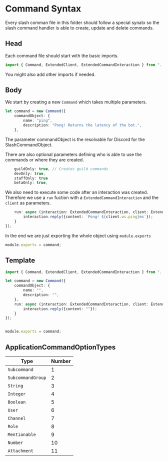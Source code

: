 # Command Syntax
Every slash comman file in this folder should follow a special synatx so the slash command handler is able to create, update and delete commands. 

## Head
Each command file should start with the basic imports.
```ts
import { Command, ExtendedClient, ExtendedCommandInteraction } from "../config";
```
You might also add other imports if needed.


## Body 
We start by creating a new `Command` which takes multiple parameters.
```ts
let command = new Command({
    commandObject: {
        name: "ping",
        description: "Pong! Returns the latency of the bot.",
    },
```
The parameter commandObject is the resolvable for Discord for the SlashCommandObject.

There are also optional parameters defining who is able to use the commands or where they are created.
```ts
    guildOnly: true, // Creates guild commands
    devOnly: true,
    staffOnly: true
    betaOnly: true,
```

We also need to execute some code after an interaction was created. Therefore we use a `run` fuction with a `ExtendedCommandInteraction` and the `client` as parameters.
```ts
    run: async (interaction: ExtendedCommandInteraction, client: ExtendedClient) => {
        interaction.reply({content: `Pong! ${client.ws.ping}ms`});
    }
});
```
In the end we are just exporting the whole object using `module.exports`
```ts
module.exports = command;
```

## Template
```ts
import { Command, ExtendedClient, ExtendedCommandInteraction } from "../config";

let command = new Command({
    commandObject: {
        name: "",
        description: "",
    },
    run: async (interaction: ExtendedCommandInteraction, client: ExtendedClient) => {
        interaction.reply({content: ""});
    }
});


module.exports = command;
```

## ApplicationCommandOptionTypes
| Type | Number |
| ---- | ------ |
| `Subcommand` | 1 |
| `SubcommandGroup` | 2 |
| `String` | 3 |
| `Integer` | 4 |
| `Boolean` | 5 |
| `User` | 6 |
| `Channel` | 7 |
| `Role` | 8 |
| `Mentionable` | 9 |
| `Number` | 10 |
| `Attachment` | 11 |